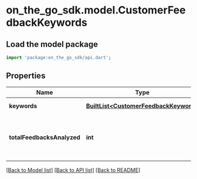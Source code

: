 # on_the_go_sdk.model.CustomerFeedbackKeywords

## Load the model package
```dart
import 'package:on_the_go_sdk/api.dart';
```

## Properties
Name | Type | Description | Notes
------------ | ------------- | ------------- | -------------
**keywords** | [**BuiltList&lt;CustomerFeedbackKeyword&gt;**](CustomerFeedbackKeyword.md) | The list of keywords | [optional] 
**totalFeedbacksAnalyzed** | **int** | The total number of Feedbacks that have been analyzed. | [optional] 

[[Back to Model list]](../README.md#documentation-for-models) [[Back to API list]](../README.md#documentation-for-api-endpoints) [[Back to README]](../README.md)


